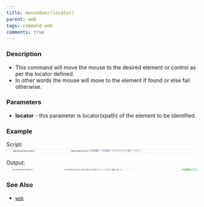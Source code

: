 ```yaml
---
title: mouseOver(locator)
parent: web
tags: command web
comments: true
---
```


### Description

- This command will move the mouse to the desired element or control as per the locator defined.
- In other words the mouse will move to the element if found or else fail otherwise.

### Parameters

- **locator** - this parameter is locator(xpath) of the element to be identified.

### Example

Script:<br/>
![](image/mouseOver_01.png)

Output:<br/>
![](image/mouseOver_02.png)

### See Also

- [`web`](index)